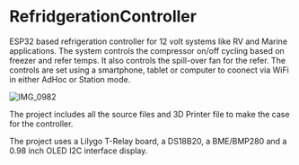 # RefridgerationController
ESP32 based refrigeration controller for 12 volt systems like RV and Marine applications. The system controls the compressor on/off cycling based on freezer and refer temps.  It also controls the spill-over fan for the refer.  The controls are set using a smartphone, tablet or computer to coonect via WiFi in either AdHoc or Station mode.

![IMG_0982](https://user-images.githubusercontent.com/46327777/170329885-1777a7ae-7942-4245-a74a-9a9bf6cd4f75.JPEG)

The project includes all the source files and 3D Printer file to make the case for the controller.

The project uses a Lilygo T-Relay board, a DS18B20, a BME/BMP280 and a 0.98 inch OLED I2C interface display.
